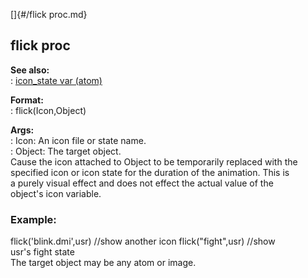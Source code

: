 []{#/flick proc.md}    
## flick proc    
**See also:**    
:   [icon_state var (atom)](/atom/var/icon_state)    
<!-- -->    
**Format:**    
:   flick(Icon,Object)    
<!-- -->    
**Args:**    
:   Icon: An icon file or state name.    
:   Object: The target object.    
Cause the icon attached to Object to be temporarily replaced with the    
specified icon or icon state for the duration of the animation. This is    
a purely visual effect and does not effect the actual value of the    
object\'s icon variable.    
### Example:    
flick(\'blink.dmi\',usr) //show another icon flick(\"fight\",usr) //show    
usr\'s fight state    
The target object may be any atom or image.  